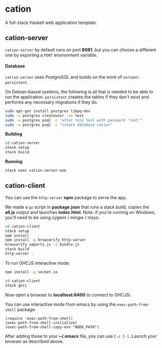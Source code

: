 # cation
A full-stack Haskell web application template.

## cation-server

`cation-server` by default runs on port **8081**, but you can choose a different one by exporting a `PORT` environment variable.

#### Database

`cation-server` uses PostgreSQL and builds on the work of `servant-persistent`.

On Debian-based systems, the following is all that is needed to be able to run the application. `persistent` creates the tables 
if they don't exist and performs any necessary migrations if they do.

```bash
sudo apt-get install postgres libpq-dev
sudo -u postgres createuser -se test
sudo -u postgres psql -c "alter role test with password 'test'"
sudo -u postgres psql -c "create database cation"
```

**Building**

```bash
cd cation-server
stack setup
stack build
```

**Running**

```bash
stack exec cation-server-exe
```

## cation-client

You can use the `http-server` **npm** package to serve the app.

We made a `go` script in **package.json** that runs a stack build, copies the **all.js** output and launches **index.html**. 
Note: if you're running on Windows, you'll need to be using *cygwin* / *mingw* / *msys*.

```bash
cd cation-client
stack setup
npm install
npm install -g browserify http-server
browserify imports.js -o bundle.js
stack build
http-server .
```

To run GHCJS interactive mode:

```bash
npm install -g socket.io
```

```bash
cd cation-client
stack ghci
```

Now open a browser to **localhost:6400** to connect to GHCJSi.

You can use interactive mode from emacs by using the `exec-path-from-shell` package:

```elisp
(require 'exec-path-from-shell)
(exec-path-from-shell-initialize)
(exec-path-from-shell-copy-env "NODE_PATH")
```

After adding those to your **~/.emacs** file, you can use `C-c C-l`. Launch your browser as described above.
